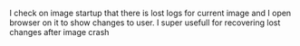 I check on image startup that there is lost logs for current image and I open browser on it to show changes to user.I super usefull for recovering lost changes after image crash